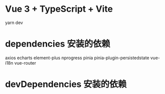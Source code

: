 # Vue 3 + TypeScript + Vite

yarn dev

# dependencies 安装的依赖  

axios  echarts  element-plus nprogress  pinia  pinia-plugin-persistedstate  vue-i18n  vue-router

# devDependencies 安装的依赖

